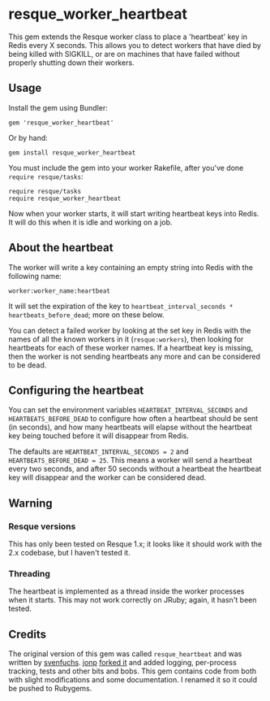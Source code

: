 # resque_worker_heartbeat

This gem extends the Resque worker class to place a 'heartbeat' key in Redis
every X seconds. This allows you to detect workers that have died by being
killed with SIGKILL, or are on machines that have failed without properly
shutting down their workers.

## Usage

Install the gem using Bundler:

    gem 'resque_worker_heartbeat'    

Or by hand:

    gem install resque_worker_heartbeat

You must include the gem into your worker Rakefile, after you've done
`require resque/tasks`:

    require resque/tasks
    require resque_worker_heartbeat

Now when your worker starts, it will start writing heartbeat keys into Redis. It
will do this when it is idle and working on a job.

## About the heartbeat

The worker will write a key containing an empty string into Redis with the following name:

    worker:worker_name:heartbeat

It will set the expiration of the key to `heartbeat_interval_seconds * heartbeats_before_dead`;
more on these below.

You can detect a failed worker by looking at the set key in Redis with the names of all the
known workers in it (`resque:workers`), then looking for heartbeats for each of these worker
names. If a heartbeat key is missing, then the worker is not sending heartbeats any more and
can be considered to be dead.

## Configuring the heartbeat

You can set the environment variables `HEARTBEAT_INTERVAL_SECONDS` and `HEARTBEATS_BEFORE_DEAD` to
configure how often a heartbeat should be sent (in seconds), and how many heartbeats will elapse
without the heartbeat key being touched before it will disappear from Redis.

The defaults are `HEARTBEAT_INTERVAL_SECONDS = 2` and `HEARTBEATS_BEFORE_DEAD = 25`. This means
a worker will send a heartbeat every two seconds, and after 50 seconds without a heartbeat the heartbeat
key will disappear and the worker can be considered dead.

## Warning

### Resque versions

This has only been tested on Resque 1.x; it looks like it should work with the 2.x codebase, but
I haven't tested it.

### Threading

The heartbeat is implemented as a thread inside the worker processes when it starts. This may not
work correctly on JRuby; again, it hasn't been tested.

## Credits

The original version of this gem was called `resque_heartbeat` and was written by
[svenfuchs](https://github.com/svenfuchs). [jonp](https://github.com/jonp)
[forked it](https://github.com/BIAINC/resque-heartbeat) and added logging, per-process
tracking, tests and other bits and bobs. This gem contains code from both with
slight modifications and some documentation. I renamed it so it could be pushed to Rubygems.